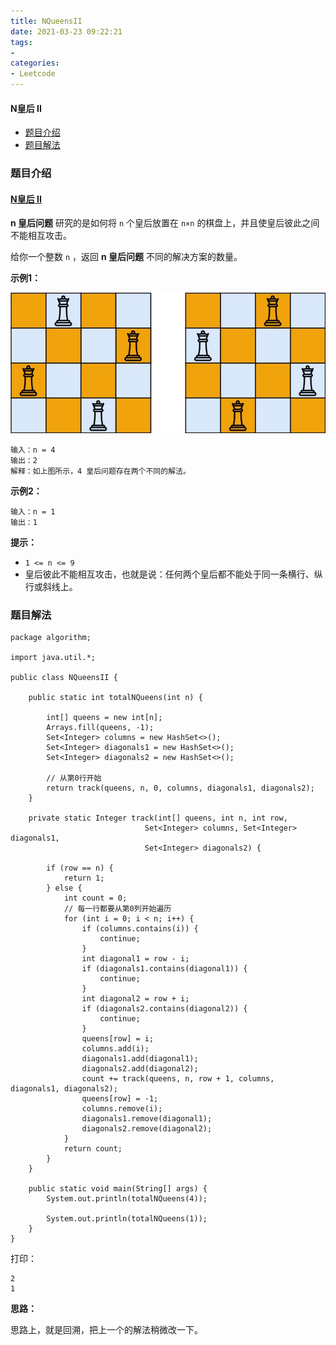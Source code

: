```yaml
---
title: NQueensII
date: 2021-03-23 09:22:21
tags:
- 
categories:
- Leetcode 
---
```




#### N皇后 II

- [题目介绍](https://yangtzeshore.github.io/2021/03/23/NQueensII/#题目介绍)
- [题目解法](https://yangtzeshore.github.io/2021/03/23/NQueensII/#题目解法)

### 题目介绍

#### [N皇后 II](https://leetcode-cn.com/problems/n-queens-ii/)

**n 皇后问题** 研究的是如何将 `n` 个皇后放置在 `n×n` 的棋盘上，并且使皇后彼此之间不能相互攻击。

给你一个整数 `n` ，返回 **n 皇后问题** 不同的解决方案的数量。

**示例1：**

![img](https://raw.githubusercontent.com/yangtzeshore/images/main/Leetcode/queens.jpg)

```
输入：n = 4
输出：2
解释：如上图所示，4 皇后问题存在两个不同的解法。
```

**示例2：**

```
输入：n = 1
输出：1
```

**提示：**

- `1 <= n <= 9`
- 皇后彼此不能相互攻击，也就是说：任何两个皇后都不能处于同一条横行、纵行或斜线上。

### 题目解法

```
package algorithm;

import java.util.*;

public class NQueensII {

    public static int totalNQueens(int n) {

        int[] queens = new int[n];
        Arrays.fill(queens, -1);
        Set<Integer> columns = new HashSet<>();
        Set<Integer> diagonals1 = new HashSet<>();
        Set<Integer> diagonals2 = new HashSet<>();

        // 从第0行开始
        return track(queens, n, 0, columns, diagonals1, diagonals2);
    }

    private static Integer track(int[] queens, int n, int row,
                              Set<Integer> columns, Set<Integer> diagonals1,
                              Set<Integer> diagonals2) {

        if (row == n) {
            return 1;
        } else {
            int count = 0;
            // 每一行都要从第0列开始遍历
            for (int i = 0; i < n; i++) {
                if (columns.contains(i)) {
                    continue;
                }
                int diagonal1 = row - i;
                if (diagonals1.contains(diagonal1)) {
                    continue;
                }
                int diagonal2 = row + i;
                if (diagonals2.contains(diagonal2)) {
                    continue;
                }
                queens[row] = i;
                columns.add(i);
                diagonals1.add(diagonal1);
                diagonals2.add(diagonal2);
                count += track(queens, n, row + 1, columns, diagonals1, diagonals2);
                queens[row] = -1;
                columns.remove(i);
                diagonals1.remove(diagonal1);
                diagonals2.remove(diagonal2);
            }
            return count;
        }
    }

    public static void main(String[] args) {
        System.out.println(totalNQueens(4));

        System.out.println(totalNQueens(1));
    }
}
```

打印：

```
2
1
```

**思路：**

思路上，就是回溯，把上一个的解法稍微改一下。